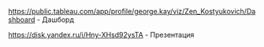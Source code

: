 https://public.tableau.com/app/profile/george.kay/viz/Zen_Kostyukovich/Dashboard - Дашборд

https://disk.yandex.ru/i/Hny-XHsd92ysTA - Презентация 

